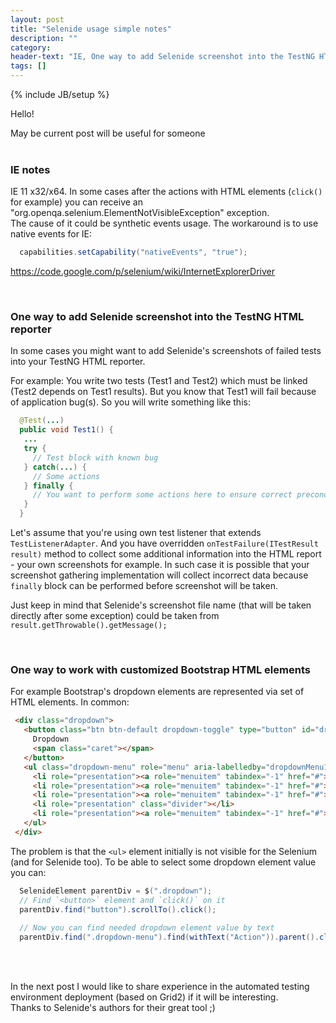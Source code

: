 ```yaml
---
layout: post
title: "Selenide usage simple notes"
description: ""
category:
header-text: "IE, One way to add Selenide screenshot into the TestNG HTML reporter, One way to work with customized Bootstrap HTML elements"
tags: []
---
```

{% include JB/setup %}

Hello!

May be current post will be useful for someone <br/> <br/>

### IE notes

IE 11 x32/x64. In some cases after the actions with HTML elements (`click()` for example) you can receive an "org.openqa.selenium.ElementNotVisibleException" exception. <br />
The cause of it could be synthetic events usage. The workaround is to use native events for IE:
 
 ```java
   capabilities.setCapability("nativeEvents", "true");
 ```
 
 https://code.google.com/p/selenium/wiki/InternetExplorerDriver

<br/>

### One way to add Selenide screenshot into the TestNG HTML reporter

In some cases you might want to add Selenide's screenshots of failed tests into your TestNG HTML reporter.

For example:
You write two tests (Test1 and Test2) which must be linked (Test2 depends on Test1 results).
But you know that Test1 will fail because of application bug(s).
So you will write something like this:

 ```java
   @Test(...)
   public void Test1() {
    ...
    try {
      // Test block with known bug
    } catch(...) {
      // Some actions
    } finally {
      // You want to perform some actions here to ensure correct preconditions for the Test2
    }
   }
 ```

Let's assume that you're using own test listener that extends `TestListenerAdapter`.
And you have overridden `onTestFailure(ITestResult result)` method to collect some additional information into the HTML report - your own screenshots for example.
In such case it is possible that your screenshot gathering implementation will collect incorrect data because `finally` block can be performed before screenshot will be taken.

Just keep in mind that Selenide's screenshot file name (that will be taken directly after some exception) could be taken from `result.getThrowable().getMessage();`

<br/> 

### One way to work with customized Bootstrap HTML elements

For example Bootstrap's dropdown elements are represented via set of HTML elements. In common:

 ```html
  <div class="dropdown">
    <button class="btn btn-default dropdown-toggle" type="button" id="dropdownMenu1" data-toggle="dropdown">
      Dropdown
      <span class="caret"></span>
    </button>
    <ul class="dropdown-menu" role="menu" aria-labelledby="dropdownMenu1">
      <li role="presentation"><a role="menuitem" tabindex="-1" href="#">Action</a></li>
      <li role="presentation"><a role="menuitem" tabindex="-1" href="#">Another action</a></li>
      <li role="presentation"><a role="menuitem" tabindex="-1" href="#">Something else here</a></li>
      <li role="presentation" class="divider"></li>
      <li role="presentation"><a role="menuitem" tabindex="-1" href="#">Separated link</a></li>
    </ul>
  </div>
 ```

The problem is that the `<ul>` element initially is not visible for the Selenium (and for Selenide too).
To be able to select some dropdown element value you can:

 ```java
   SelenideElement parentDiv = $(".dropdown");
   // Find `<button>` element and `click()` on it
   parentDiv.find("button").scrollTo().click();
   
   // Now you can find needed dropdown element value by text
   parentDiv.find(".dropdown-menu").find(withText("Action")).parent().click();
 ```

<br/>
<br/>

In the next post I would like to share experience in the automated testing environment deployment (based on Grid2) if it will be interesting.
<br />
Thanks to Selenide's authors for their great tool ;)
<br />
